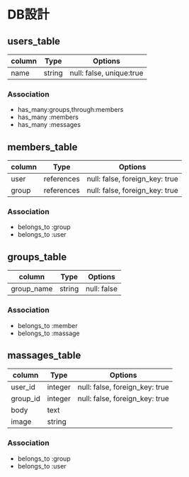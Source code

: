 # DB設計

## users_table

|column|Type|Options|
|------|----|-------|
|name|string|null: false, unique:true|


### Association
- has_many:groups,through:members
- has_many :members
- has_many :messages



## members_table

|column|Type|Options|
|------|----|-------|
|user|references|null: false, foreign_key: true|
|group|references|null: false, foreign_key: true|

### Association
- belongs_to :group
- belongs_to :user



## groups_table

|column|Type|Options|
|------|----|-------|
|group_name|string|null: false|

### Association
- belongs_to :member
- belongs_to :massage



## massages_table

|column|Type|Options|
|------|----|-------|
|user_id|integer|null: false, foreign_key: true|
|group_id|integer|null: false, foreign_key: true|
|body|text||
|image|string||

### Association
- belongs_to :group
- belongs_to :user
